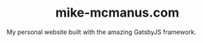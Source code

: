 <h1 align="center">
  mike-mcmanus.com
</h1>

My personal website built with the amazing GatsbyJS framework.
